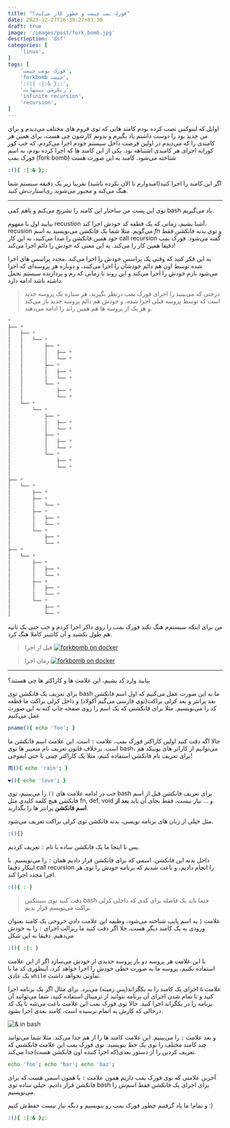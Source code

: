 ```yaml
---
title: "فورک بمب چیست و چطور کار می‌کند؟"
date: 2023-12-27T16:39:27+03:30
draft: true
image: '/images/post/fork_bomb.jpg'
descrioption: 'dsf'
categories: [
    'linux',
]
tags: [
    'فورک بومب چیست',
    'forkbomb چیست',
    ':(){ :|:& };:',
    'ریکرشن بینهایت',
    'infinite recursion',
    'recursion',
]
---
```


اوایل که لینوکس نصب کرده بودم کامند هایی که توی 
فروم های مختلف می‌دیدم و برای من جدید بود
را دوست داشتم یاد بگیرم و بدونم
کارشون چی هست، برای همین هر کامندی را که می‌دیدم در اولین
فرصت داخل سیستم خودم اجرا می‌کردم. که خب کور کورانه اجرای
هر کامندی اشتباهه بود. یکی از این کامند ها که اجرا کرده
بودم، به اسم فورک بمب
(fork bomb)
شناخته می‌شود. کامند به این صورت هست

```bash
:(){ :|:& };:
```

اگر این کامند را اجرا کنید(امیدوارم تا الان نکرده باشید) تقریبا زیر یک دقیقه سیستم شما
هنگ می‌کنه و مجبور می‌شوید ری‌استارت‌ش کنید.

---

توی این پست من ساختار این کامند را تشریح می‌کنم و باهم 
کمی
bash
یاد می‌گیریم.

بیایید اول با مفهوم
recustion
آشنا بشیم، زمانی که یک قطعه کد خودش اجرا کند،
recusion
می‌گویم. مثلا شما یک فانکشن می‌نویسید به اسم
*fn*
و توی بدنه فانکشن فقط خود همین فانکشن را صدا می‌‌کنید،
به این کار
call recursion
گفته می‌شود. فورک بمب دقیقا همین کار را می‌کند. به این 
معنی که خودش را دائم اجرا می‌کند!

به این فکر کنید که وقتی یک پراسس خودش را اجرا می‌کند 
،مجدد پراسس های اجرا شده توسط اون هم دائم خودشان را اجرا 
می‌کنند، 
و دوباره هر پروسه‌ای که اجرا می‌شود بازم خودش را اجرا 
می‌کند و این روند تا زمانی که رم و پردازنده سیستم تحمل 
داشته باشد ادامه دارد.

> درختی که می‌بینید را اجرای فورک بمب درنظر بگیرید،
هر ستاره یک پروسه جدید است که توسط پروسه قبلی اجرا شده،
و خودش هم دائم پروسه جدید باز می‌کند و هر یک از پروسه ها 
هم همین راند را ادامه می‌دهند.

```rust
*
├── *
│   ├── *
│   │   └── *
│   │       ├── *
│   │       │   ├── *
│   │       │   └── *
│   │       ├── *
│   │       │   ├── *
│   │       │   └── *
│   │       └── *
│   │           ├── *
│   │           └── *
│   └── *
│       └── *
│           ├── *
│           │   ├── *
│           │   └── *
│           ├── *
│           │   ├── *
│           │   └── *
│           └── *
│               ├── *
│               └── *
│    
├── *
│   └── *
│       ├── *
│       ├── *
│       │   └── *
│       ├── *
│       │   ├── *
│       │   └── *
│       └── *
│           ├── *
│           └── *
├── *
│   └── *
│       ├── *
│       │   ├── *
│       │   └── *
│       ├── *
│       │   ├── *
│       │   └── *
│       └── *
│           ├── *
│           └── *

```


من برای اینکه سیستم‌م هنگ نکند فورک بمب را روی داکر
اجرا کردم و خب حتی یک ثانیه هم طول نکشید و آن کانتینر
کاملا هنگ کرد.

> قبل از اجرا
[![forkbomb on docker](/images/post/forkbomb_docker0.jpg)](/images/post/forkbomb_docker0.jpg)

> زمان اجرا
[![forkbomb on docker](/images/post/forkbomb_docker.jpg)](/images/post/forkbomb_docker.jpg)

---

بیایید وارد کد بشیم، این علامت ها و کاراکتر ها چی هستند؟

برای تعریف یک فانکشن توی 
bash
ما به این صورت عمل می‌کنیم که اول اسم فانکشن بعد پرانتر 
و بعد کرلی براکت(توی فارسی می‌گیم آکولاد) و داخل کرلی 
براکت ما قطعه کد را می‌نویسیم. مثلا برای فانکشنی که یک
اسم را روی صفحه چاپ کنه به این صورت عمل می‌کنیم

```bash
pname(){ echo 'foo'; }
```

حالا اگه دقت کنید اولین کاراکتر فورک بمب، علامت
`:`
است. این علامت اسم فانکشن ما است. برخلاف قانون تعریف نام 
متغییر ها توی
bash،
می‌توانیم از کاراتر های یونیکد هم برای تعریف نام فانکشن 
استفاده کنیم، مثلا یک
کاراکتر چینی یا حتی ایموجی!

```bash
雨(){ echo 'rain'; }

❤️(){ echo 'love'; }
```

خب در ادامه علامت های
`()`
را می‌بینیم، توی
bash
برای تعریف فانکشن قبل از اسم فانکشن هیچ کلمه کلیدی مثل
fn, def, void
و ... نیاز نیست، فقط بجای آن باید
**بعد از اسم فانکشن**
پرانتز ها را بگذارید.

مثل خیلی از زبان های برنامه نویسی، بدنه فانکشن توی
کرلی براکت تعریف می‌شود.

```bash
:(){}
```
پس تا اینجا ما یک فانکشن ساده با نام
`:`
تعریف کردیم.

داخل بدنه این فانکشن، اسمی که برای فانکشن قرار دادیم
همان
`:`
را می‌نویسیم. با اینکار دقیقا
call recursion
را انجام دادیم، و باعث شدیم که برنامه خودش را
توی هر اجرا مجدد اجرا کند.

```bash
:(){ : }
```

> دقت کنید توی سینتکس
> bash
> حتما باید یک فاصله برای کدی که داخلی کرلی براکت می‌نویسم قرار بدیم

علامت
`|`
به اسم پایپ شناخته می‌شود، وظیفه این علامت
دادن خروجی یک کامند بعنوان ورودی به یک کامند دیگر هست، 
حلا اگر
دقت کنید ما ریزالت اجرای
`:`
را به خودش می‌دهیم. دقیقا به این شکل

```bash
:(){ :|: }
```
با این علامت هر پروسه دو بار پروسه جدیدی از خودش می‌سازد
اگر از این علامت استفاده نکنیم، پروسه ما به صورت خطی خودش
را اجرا خواهد کرد، اینطوری کد ما با یک عادی
`while`
تفاوتی نخواهد داشت.


علامت
`&`
اجرای یک کامند را به بکگراند(پس زمینه) می‌برد.
برای مثال اگر یک برنامه اجرا کنید و تا تمام شدن اجرای
آن برنامه نتوانید از ترمینال استفاده کنید، شما می‌توانید
آن برنامه را در بکگراند اجرا کنید. حالا توی فورک بمب
این علامت باعث می‌شه تا یک کد درحالی که کارش به اتمام
نرسیده است، کامند بعدی اجرا بشود.

![& in bash](/images/post/forkbomb_and.jpg)

و بعد علامت
`;`
را می‌بینیم. این علامت کامند ها را از هم جدا می‌کند.
مثلا شما می‌توانید چند کامند مختلف را توی یک خط بنویسید.
توی فورک بمب این علامت فانکشنی که تعریف کردین را از
دستور بعدی(که اجرا کننده اون فانکشن هست)جدا می‌کند.

```bash
echo 'foo'; echo 'bar'; echo 'baz';
```

آخرین علامتی که توی فورک بمب داریم همون علامت
`:`
یا همون اسمی هست که برای فانکشن قرار دادیم.
خیلی ساده توی
bash
برای اجرای یک فانکشن فقط اسم‌ش را می‌نویسیم.



و تمام! ما یاد گرفتیم چطور فورک بمب رو بنویسیم و دیگه
نیاز نیست حفظ‌ش کنیم :)

```bash
:(){ :|:& };:
```